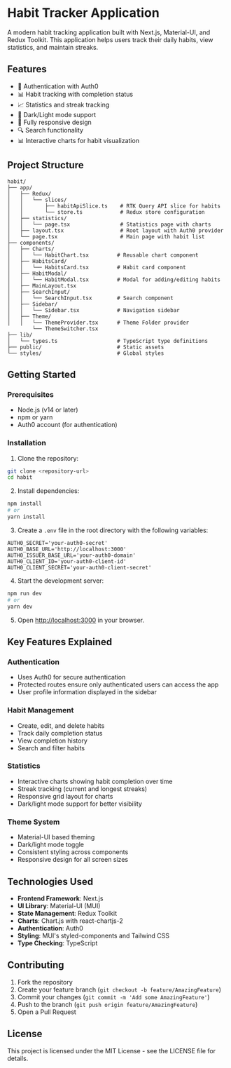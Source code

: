 # Habit Tracker Application

A modern habit tracking application built with Next.js, Material-UI, and Redux Toolkit. This application helps users track their daily habits, view statistics, and maintain streaks.

## Features

- 🔐 Authentication with Auth0
- 📊 Habit tracking with completion status
- 📈 Statistics and streak tracking
- 🎨 Dark/Light mode support
- 📱 Fully responsive design
- 🔍 Search functionality
- 📊 Interactive charts for habit visualization

## Project Structure

```
habit/
├── app/
│   ├── Redux/
│   │   └── slices/
│   │       ├── habitApiSlice.ts    # RTK Query API slice for habits
│   │       └── store.ts            # Redux store configuration
│   ├── statistics/
│   │   └── page.tsx                # Statistics page with charts
│   ├── layout.tsx                  # Root layout with Auth0 provider
│   └── page.tsx                    # Main page with habit list
├── components/
│   ├── Charts/
│   │   └── HabitChart.tsx         # Reusable chart component
│   ├── HabitsCard/
│   │   └── HabitsCard.tsx         # Habit card component
│   ├── HabitModal/
│   │   └── HabitModal.tsx         # Modal for adding/editing habits
│   ├── MainLayout.tsx
│   ├── SearchInput/
│   │   └── SearchInput.tsx        # Search component
│   ├── Sidebar/
│   │   └── Sidebar.tsx            # Navigation sidebar
│   ├── Theme/
│   │   └── ThemeProvider.tsx      # Theme Folder provider
        └── ThemeSwitcher.tsx 
├── lib/
│   └── types.ts                   # TypeScript type definitions
├── public/                        # Static assets
└── styles/                        # Global styles
```

## Getting Started

### Prerequisites

- Node.js (v14 or later)
- npm or yarn
- Auth0 account (for authentication)

### Installation

1. Clone the repository:
```bash
git clone <repository-url>
cd habit
```

2. Install dependencies:
```bash
npm install
# or
yarn install
```

3. Create a `.env` file in the root directory with the following variables:
```env
AUTH0_SECRET='your-auth0-secret'
AUTH0_BASE_URL='http://localhost:3000'
AUTH0_ISSUER_BASE_URL='your-auth0-domain'
AUTH0_CLIENT_ID='your-auth0-client-id'
AUTH0_CLIENT_SECRET='your-auth0-client-secret'
```

4. Start the development server:
```bash
npm run dev
# or
yarn dev
```

5. Open [http://localhost:3000](http://localhost:3000) in your browser.

## Key Features Explained

### Authentication
- Uses Auth0 for secure authentication
- Protected routes ensure only authenticated users can access the app
- User profile information displayed in the sidebar

### Habit Management
- Create, edit, and delete habits
- Track daily completion status
- View completion history
- Search and filter habits

### Statistics
- Interactive charts showing habit completion over time
- Streak tracking (current and longest streaks)
- Responsive grid layout for charts
- Dark/light mode support for better visibility

### Theme System
- Material-UI based theming
- Dark/light mode toggle
- Consistent styling across components
- Responsive design for all screen sizes

## Technologies Used

- **Frontend Framework**: Next.js
- **UI Library**: Material-UI (MUI)
- **State Management**: Redux Toolkit
- **Charts**: Chart.js with react-chartjs-2
- **Authentication**: Auth0
- **Styling**: MUI's styled-components and Tailwind CSS
- **Type Checking**: TypeScript

## Contributing

1. Fork the repository
2. Create your feature branch (`git checkout -b feature/AmazingFeature`)
3. Commit your changes (`git commit -m 'Add some AmazingFeature'`)
4. Push to the branch (`git push origin feature/AmazingFeature`)
5. Open a Pull Request

## License

This project is licensed under the MIT License - see the LICENSE file for details.
